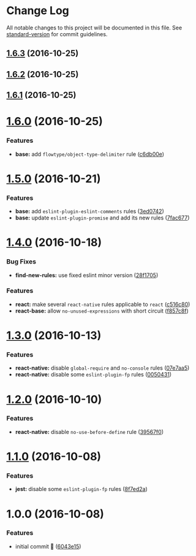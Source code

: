 # Change Log

All notable changes to this project will be documented in this file. See [standard-version](https://github.com/conventional-changelog/standard-version) for commit guidelines.

<a name="1.6.3"></a>
## [1.6.3](https://github.com/anvilabs/eslint-config-anvilabs/compare/v1.6.2...v1.6.3) (2016-10-25)



<a name="1.6.2"></a>
## [1.6.2](https://github.com/anvilabs/eslint-config-anvilabs/compare/v1.6.1...v1.6.2) (2016-10-25)



<a name="1.6.1"></a>
## [1.6.1](https://github.com/anvilabs/eslint-config-anvilabs/compare/v1.6.0...v1.6.1) (2016-10-25)



<a name="1.6.0"></a>
# [1.6.0](https://github.com/anvilabs/eslint-config-anvilabs/compare/v1.5.0...v1.6.0) (2016-10-25)


### Features

* **base:** add `flowtype/object-type-delimiter` rule ([c6db00e](https://github.com/anvilabs/eslint-config-anvilabs/commit/c6db00e))



<a name="1.5.0"></a>
# [1.5.0](https://github.com/anvilabs/eslint-config-anvilabs/compare/v1.4.0...v1.5.0) (2016-10-21)


### Features

* **base:** add `eslint-plugin-eslint-comments` rules ([3ed0742](https://github.com/anvilabs/eslint-config-anvilabs/commit/3ed0742))
* **base:** update `eslint-plugin-promise` and add its new rules ([7fac677](https://github.com/anvilabs/eslint-config-anvilabs/commit/7fac677))



<a name="1.4.0"></a>
# [1.4.0](https://github.com/anvilabs/eslint-config-anvilabs/compare/v1.3.0...v1.4.0) (2016-10-18)


### Bug Fixes

* **find-new-rules:** use fixed eslint minor version ([28f1705](https://github.com/anvilabs/eslint-config-anvilabs/commit/28f1705))


### Features

* **react:** make several `react-native` rules applicable to `react` ([c516c80](https://github.com/anvilabs/eslint-config-anvilabs/commit/c516c80))
* **react-base:** allow `no-unused-expressions` with short circuit ([f857c8f](https://github.com/anvilabs/eslint-config-anvilabs/commit/f857c8f))



<a name="1.3.0"></a>
# [1.3.0](https://github.com/anvilabs/eslint-config-anvilabs/compare/v1.2.0...v1.3.0) (2016-10-13)


### Features

* **react-native:** disable `global-require` and `no-console` rules ([07e7aa5](https://github.com/anvilabs/eslint-config-anvilabs/commit/07e7aa5))
* **react-native:** disable some `eslint-plugin-fp` rules ([0050431](https://github.com/anvilabs/eslint-config-anvilabs/commit/0050431))



<a name="1.2.0"></a>
# [1.2.0](https://github.com/anvilabs/eslint-config-anvilabs/compare/v1.1.0...v1.2.0) (2016-10-10)


### Features

* **react-native:** disable `no-use-before-define` rule ([39567f0](https://github.com/anvilabs/eslint-config-anvilabs/commit/39567f0))



<a name="1.1.0"></a>
# [1.1.0](https://github.com/anvilabs/eslint-config-anvilabs/compare/v1.0.0...v1.1.0) (2016-10-08)


### Features

* **jest:** disable some `eslint-plugin-fp` rules ([8f7ed2a](https://github.com/anvilabs/eslint-config-anvilabs/commit/8f7ed2a))



<a name="1.0.0"></a>
# 1.0.0 (2016-10-08)


### Features

* initial commit 🐣 ([6043e15](https://github.com/anvilabs/eslint-config-anvilabs/commit/6043e15))
